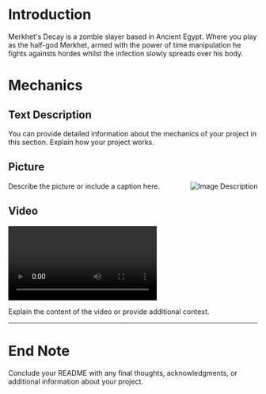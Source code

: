# Introduction
Merkhet's Decay is a zombie slayer based in Ancient Egypt. Where you play as the half-god Merkhet, armed with the power of time manipulation he fights againsts hordes whilst the infection slowly spreads over his body.

# Mechanics

## Text Description

You can provide detailed information about the mechanics of your project in this section. Explain how your project works.

## Picture

<img src="image_url_here" alt="Image Description" align="right">

Describe the picture or include a caption here.

## Video

<video controls width="300">
  <source src="video_url_here" type="video/mp4">
  Your browser does not support the video tag.
</video>

Explain the content of the video or provide additional context.

---

# End Note

Conclude your README with any final thoughts, acknowledgments, or additional information about your project.
